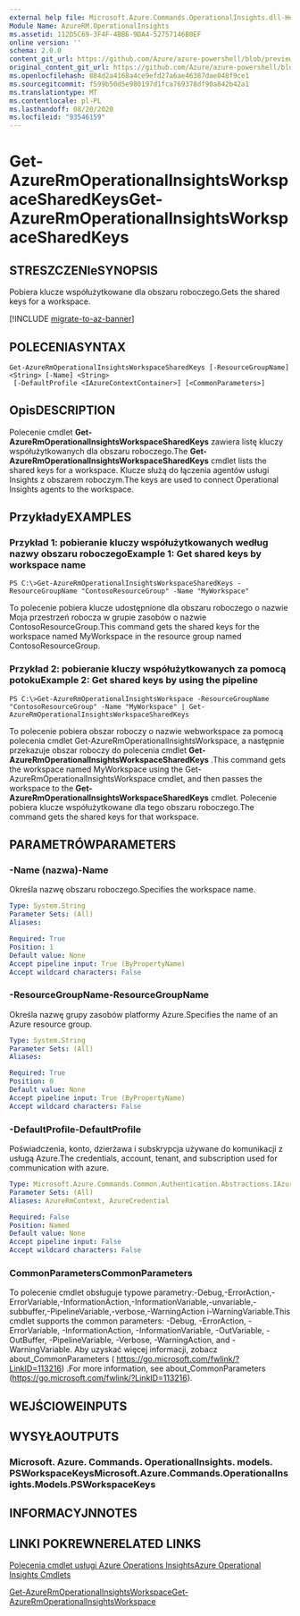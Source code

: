 ```yaml
---
external help file: Microsoft.Azure.Commands.OperationalInsights.dll-Help.xml
Module Name: AzureRM.OperationalInsights
ms.assetid: 112D5C69-3F4F-4BB6-9DA4-52757146B0EF
online version: ''
schema: 2.0.0
content_git_url: https://github.com/Azure/azure-powershell/blob/preview/src/ResourceManager/OperationalInsights/Commands.OperationalInsights/help/Get-AzureRmOperationalInsightsWorkspaceSharedKeys.md
original_content_git_url: https://github.com/Azure/azure-powershell/blob/preview/src/ResourceManager/OperationalInsights/Commands.OperationalInsights/help/Get-AzureRmOperationalInsightsWorkspaceSharedKeys.md
ms.openlocfilehash: 884d2a4168a4ce9efd27a6ae46387dae048f9ce1
ms.sourcegitcommit: f599b50d5e980197d1fca769378df90a842b42a1
ms.translationtype: MT
ms.contentlocale: pl-PL
ms.lasthandoff: 08/20/2020
ms.locfileid: "93546159"
---
```

# <span data-ttu-id="822b0-101">Get-AzureRmOperationalInsightsWorkspaceSharedKeys</span><span class="sxs-lookup"><span data-stu-id="822b0-101">Get-AzureRmOperationalInsightsWorkspaceSharedKeys</span></span>

## <span data-ttu-id="822b0-102">STRESZCZENIe</span><span class="sxs-lookup"><span data-stu-id="822b0-102">SYNOPSIS</span></span>
<span data-ttu-id="822b0-103">Pobiera klucze współużytkowane dla obszaru roboczego.</span><span class="sxs-lookup"><span data-stu-id="822b0-103">Gets the shared keys for a workspace.</span></span>

[!INCLUDE [migrate-to-az-banner](../../includes/migrate-to-az-banner.md)]

## <span data-ttu-id="822b0-104">POLECENIA</span><span class="sxs-lookup"><span data-stu-id="822b0-104">SYNTAX</span></span>

```
Get-AzureRmOperationalInsightsWorkspaceSharedKeys [-ResourceGroupName] <String> [-Name] <String>
 [-DefaultProfile <IAzureContextContainer>] [<CommonParameters>]
```

## <span data-ttu-id="822b0-105">Opis</span><span class="sxs-lookup"><span data-stu-id="822b0-105">DESCRIPTION</span></span>
<span data-ttu-id="822b0-106">Polecenie cmdlet **Get-AzureRmOperationalInsightsWorkspaceSharedKeys** zawiera listę kluczy współużytkowanych dla obszaru roboczego.</span><span class="sxs-lookup"><span data-stu-id="822b0-106">The **Get-AzureRmOperationalInsightsWorkspaceSharedKeys** cmdlet lists the shared keys for a workspace.</span></span>
<span data-ttu-id="822b0-107">Klucze służą do łączenia agentów usługi Insights z obszarem roboczym.</span><span class="sxs-lookup"><span data-stu-id="822b0-107">The keys are used to connect Operational Insights agents to the workspace.</span></span>

## <span data-ttu-id="822b0-108">Przykłady</span><span class="sxs-lookup"><span data-stu-id="822b0-108">EXAMPLES</span></span>

### <span data-ttu-id="822b0-109">Przykład 1: pobieranie kluczy współużytkowanych według nazwy obszaru roboczego</span><span class="sxs-lookup"><span data-stu-id="822b0-109">Example 1: Get shared keys by workspace name</span></span>
```
PS C:\>Get-AzureRmOperationalInsightsWorkspaceSharedKeys -ResourceGroupName "ContosoResourceGroup" -Name "MyWorkspace"
```

<span data-ttu-id="822b0-110">To polecenie pobiera klucze udostępnione dla obszaru roboczego o nazwie Moja przestrzeń robocza w grupie zasobów o nazwie ContosoResourceGroup.</span><span class="sxs-lookup"><span data-stu-id="822b0-110">This command gets the shared keys for the workspace named MyWorkspace in the resource group named ContosoResourceGroup.</span></span>

### <span data-ttu-id="822b0-111">Przykład 2: pobieranie kluczy współużytkowanych za pomocą potoku</span><span class="sxs-lookup"><span data-stu-id="822b0-111">Example 2: Get shared keys by using the pipeline</span></span>
```
PS C:\>Get-AzureRmOperationalInsightsWorkspace -ResourceGroupName "ContosoResourceGroup" -Name "MyWorkspace" | Get-AzureRmOperationalInsightsWorkspaceSharedKeys
```

<span data-ttu-id="822b0-112">To polecenie pobiera obszar roboczy o nazwie webworkspace za pomocą polecenia cmdlet Get-AzureRmOperationalInsightsWorkspace, a następnie przekazuje obszar roboczy do polecenia cmdlet **Get-AzureRmOperationalInsightsWorkspaceSharedKeys** .</span><span class="sxs-lookup"><span data-stu-id="822b0-112">This command gets the workspace named MyWorkspace using the Get-AzureRmOperationalInsightsWorkspace cmdlet, and then passes the workspace to the **Get-AzureRmOperationalInsightsWorkspaceSharedKeys** cmdlet.</span></span>
<span data-ttu-id="822b0-113">Polecenie pobiera klucze współużytkowane dla tego obszaru roboczego.</span><span class="sxs-lookup"><span data-stu-id="822b0-113">The command gets the shared keys for that workspace.</span></span>

## <span data-ttu-id="822b0-114">PARAMETRÓW</span><span class="sxs-lookup"><span data-stu-id="822b0-114">PARAMETERS</span></span>

### <span data-ttu-id="822b0-115">-Name (nazwa)</span><span class="sxs-lookup"><span data-stu-id="822b0-115">-Name</span></span>
<span data-ttu-id="822b0-116">Określa nazwę obszaru roboczego.</span><span class="sxs-lookup"><span data-stu-id="822b0-116">Specifies the workspace name.</span></span>

```yaml
Type: System.String
Parameter Sets: (All)
Aliases: 

Required: True
Position: 1
Default value: None
Accept pipeline input: True (ByPropertyName)
Accept wildcard characters: False
```

### <span data-ttu-id="822b0-117">-ResourceGroupName</span><span class="sxs-lookup"><span data-stu-id="822b0-117">-ResourceGroupName</span></span>
<span data-ttu-id="822b0-118">Określa nazwę grupy zasobów platformy Azure.</span><span class="sxs-lookup"><span data-stu-id="822b0-118">Specifies the name of an Azure resource group.</span></span>

```yaml
Type: System.String
Parameter Sets: (All)
Aliases: 

Required: True
Position: 0
Default value: None
Accept pipeline input: True (ByPropertyName)
Accept wildcard characters: False
```

### <span data-ttu-id="822b0-119">-DefaultProfile</span><span class="sxs-lookup"><span data-stu-id="822b0-119">-DefaultProfile</span></span>
<span data-ttu-id="822b0-120">Poświadczenia, konto, dzierżawa i subskrypcja używane do komunikacji z usługą Azure.</span><span class="sxs-lookup"><span data-stu-id="822b0-120">The credentials, account, tenant, and subscription used for communication with azure.</span></span>

```yaml
Type: Microsoft.Azure.Commands.Common.Authentication.Abstractions.IAzureContextContainer
Parameter Sets: (All)
Aliases: AzureRmContext, AzureCredential

Required: False
Position: Named
Default value: None
Accept pipeline input: False
Accept wildcard characters: False
```

### <span data-ttu-id="822b0-121">CommonParameters</span><span class="sxs-lookup"><span data-stu-id="822b0-121">CommonParameters</span></span>
<span data-ttu-id="822b0-122">To polecenie cmdlet obsługuje typowe parametry:-Debug,-ErrorAction,-ErrorVariable,-InformationAction,-InformationVariable,-unvariable,-subbuffer,-PipelineVariable,-verbose,-WarningAction i-WarningVariable.</span><span class="sxs-lookup"><span data-stu-id="822b0-122">This cmdlet supports the common parameters: -Debug, -ErrorAction, -ErrorVariable, -InformationAction, -InformationVariable, -OutVariable, -OutBuffer, -PipelineVariable, -Verbose, -WarningAction, and -WarningVariable.</span></span> <span data-ttu-id="822b0-123">Aby uzyskać więcej informacji, zobacz about_CommonParameters ( https://go.microsoft.com/fwlink/?LinkID=113216) .</span><span class="sxs-lookup"><span data-stu-id="822b0-123">For more information, see about_CommonParameters (https://go.microsoft.com/fwlink/?LinkID=113216).</span></span>

## <span data-ttu-id="822b0-124">WEJŚCIOWE</span><span class="sxs-lookup"><span data-stu-id="822b0-124">INPUTS</span></span>

## <span data-ttu-id="822b0-125">WYSYŁA</span><span class="sxs-lookup"><span data-stu-id="822b0-125">OUTPUTS</span></span>

### <span data-ttu-id="822b0-126">Microsoft. Azure. Commands. OperationalInsights. models. PSWorkspaceKeys</span><span class="sxs-lookup"><span data-stu-id="822b0-126">Microsoft.Azure.Commands.OperationalInsights.Models.PSWorkspaceKeys</span></span>

## <span data-ttu-id="822b0-127">INFORMACYJN</span><span class="sxs-lookup"><span data-stu-id="822b0-127">NOTES</span></span>

## <span data-ttu-id="822b0-128">LINKI POKREWNE</span><span class="sxs-lookup"><span data-stu-id="822b0-128">RELATED LINKS</span></span>

[<span data-ttu-id="822b0-129">Polecenia cmdlet usługi Azure Operations Insights</span><span class="sxs-lookup"><span data-stu-id="822b0-129">Azure Operational Insights Cmdlets</span></span>](./AzureRM.OperationalInsights.md)

[<span data-ttu-id="822b0-130">Get-AzureRmOperationalInsightsWorkspace</span><span class="sxs-lookup"><span data-stu-id="822b0-130">Get-AzureRmOperationalInsightsWorkspace</span></span>](./Get-AzureRmOperationalInsightsWorkspace.md)


